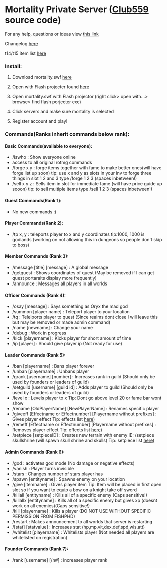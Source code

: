# Mortality Private Server ([Club559](https://github.com/Club559) source code)

For any help, questions or ideas view [this link](https://docs.google.com/forms/d/1h2ZDUbSByecZB2MKgU9GyEfNHZ_NO2FglI8aDwUDTHA/viewform)

Changelog [here](https://github.com/FishPhd/mortalityps/blob/master/Changelog.md)

t14/t15 item list [here](http://www.mpgh.net/forum/654-realm-mad-god-discussions/647024-list-t7-t8-abilities-almost-done.html)

### Install:
 
1. Download mortality.swf [here](https://www.mediafire.com/?55y5c2m3ryu7ztk)

2. Open with Flash projecter found [here](http://download.macromedia.com/pub/flashplayer/updaters/11/flashplayer_11_sa.exe)

3. Open mortality.swf with Flash projector (right click> open with...> browse> find flash porjecter exe)

4. Click servers and make sure mortality is selected

5. Register account and play!

### Commands(Ranks inherit commands below rank):

#### Basic Commands(available to everyone):

* /iswho : Show everyone online
* access to all original rotmg commands
* /forge x y : forge items together with fame to make better ones(will have forge list up soon) tip: use x and y as slots in your inv to forge three things in slot 1 2 and 3 type /forge 1 2 3 (spaces inbetween!)
* /sell x y z : Sells item in slot for immediate fame (will have price guide up sooon) tip: to sell multiple items type /sell 1 2 3 (spaces inbetween!)

#### Guest Commands(Rank 1):

* No new commands :(
 
#### Player Commands(Rank 2):

* /tp x, y : teleports player to x and y coordinates tip:1000, 1000 is godlands (working on not allowing this in dungeons so people don't skip to boss)

#### Member Commands (Rank 3):

* /message [title] [message] : A global message
* /getquest : Shows coordinates of quest (May be removed if I can get quest portaraits display more frequently)
* /announce : Messages all players in all worlds

#### Officer Commands (Rank 4):

* /osay [message] : Says something as Oryx the mad god
* /summon [player name] : Teleport player to your location
* /tq : Telelports player to quest (Since realms dont close I will leave this but may be removed or made admin command)
* /name [newname] : Change your name
* /debug : Work in progress
* /kick [playername] : Kicks player for short amount of time
* /ip [player] : Should give player ip (Not ready for use)

#### Leader Commands (Rank 5):

* /ban [playername] : Bans player forever
* /unban [playername] : Unbans player
* /grank [username] [number] : Increases rank in guild (Should only be used by founders or leaders of guild)
* /setguild [username] [guild id] : Adds player to guild (Should only be used by founders or leaders of guild)
* /level x : Levels player to x   Tip: Dont go above level 20 or fame bar wont show
* /rename [OldPlayerName] [NewPlayerName] : Renames specific player
* /giveeff [Effectname or Effectnumber] [Playername without prefixes] : Gives player effect Tip: effects list [here](https://github.com/FishPhd/mortalityps/blob/master/Effects.md))
* /remeff [Effectname or Effectnumber] [Playername without prefixes] : Removes player effect Tip: effects list [here](https://github.com/FishPhd/mortalityps/blob/master/Effects.md))
* /setpiece [setpieceID] : Creates new terrain with enemy IE: /setpiece skullshrine (will spawn skull shrine and skulls) Tip: setpiece list [here](https://github.com/FishPhd/mortalityps/blob/master/Setpiece.md))

#### Admin Commands (Rank 6):

* /god : activates god mode (No damage or negative effects)
* /vanish : Player turns invisible
* /stars : Changes number of stars player has
* /spawn [entityname] : Spawns enemy on your location
* /give [itemname] : Gives player item Tip: Item will be placed in first open slot so if you want to equip a bow on a knight take off sword
* /killall [entityname] : Kills all of a specific enemy (Caps sensitive!)
* /killallx [entityname] : Kills all of a specific enemy but gives xp (doesnt work on all enemies)(Caps sensitive!)
* /kill [playername] : Kills a player (DO NOT USE WITHOUT SPECIFIC PERMISSION FROM FISHPHD)
* /restart : Makes announcement to all worlds that server is restarting
* /[stat] [statvalue] : Increases stat (hp,mp,vit,dex,def,spd,wis,att)
* /whitelist [playername] : Whitelists player (Not needed all players are whitelisted on registration)

#### Founder Commands (Rank 7):

* /rank [username] [/n#] : increases player rank
